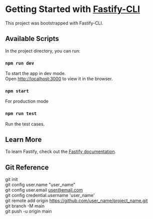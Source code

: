 # Getting Started with [Fastify-CLI](https://www.npmjs.com/package/fastify-cli)
This project was bootstrapped with Fastify-CLI.

## Available Scripts

In the project directory, you can run:

### `npm run dev`

To start the app in dev mode.\
Open [http://localhost:3000](http://localhost:3000) to view it in the browser.

### `npm start`

For production mode

### `npm run test`

Run the test cases.

## Learn More

To learn Fastify, check out the [Fastify documentation](https://www.fastify.io/docs/latest/).

## Git Reference
git init <br />
git config user.name "user_name" <br />
git config user.email user@email.com <br />
git config credential.username 'user_name' <br />
git remote add origin https://github.com/user_name/project_name.git <br />
git branch -M main <br />
git push -u origin main <br />